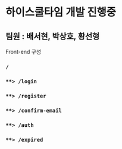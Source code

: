 # 하이스쿨타임 개발 진행중

## 팀원 : 배서현, 박상호, 황선형

Front-end 구성

### `/`

### `**> /login`

### `**> /register`

### `**> /confirm-email`

### `**> /auth`

### `**> /expired`
